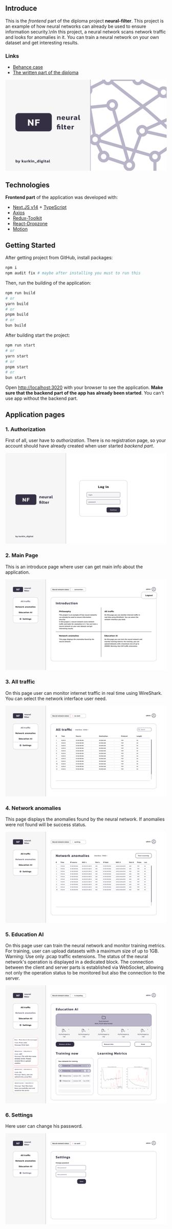 ## Introduce

This is the *frontend* part of the diploma project **neural-filter**. This project is an example of how neural networks can already be used to ensure information security.\nIn this project, a neural network scans network traffic and looks for anomalies in it. You can train a neural network on your own dataset and get interesting results.

### Links
- [Behance case](https://www.behance.net/gallery/201619595/Neural-Filter)
- [The written part of the diploma](https://disk.yandex.ru/i/GaerzbprvIXZhw)

![Preview](./app-photos/preview.png)

## Technologies

**Frontend part** of the application was developed with:
- [Next.JS v14](https://nextjs.org/) + [TypeScript](https://www.typescriptlang.org/)
- [Axios](https://axios-http.com/docs/intro)
- [Redux-Toolkit](https://redux-toolkit.js.org/)
- [React-Dropzone](https://react-dropzone.js.org/)
- [Motion](https://motion.dev/docs)

## Getting Started

After getting project from GitHub, install packages:

```bash
npm i
npm audit fix # maybe after installing you must to run this
```

Then, run the building of the application:

```bash
npm run build
# or
yarn build
# or
pnpm build
# or
bun build
```

After building start the project:

```bash
npm run start
# or
yarn start
# or
pnpm start
# or
bun start
```

Open [http://localhost:3020](http://localhost:3020) with your browser to see the application. **Make sure that the backend part of the app has already been started**. You can't use app without the backend part.

## Application pages

### 1. Authorization
First of all, user have to *authorization*. There is no registration page, so your account should have already created when user started *backend part*.

![Login page](./app-photos/login.png)

### 2. Main Page
This is an introduce page where user can get main info about the application.

![Main Page](./app-photos/introduction.png)

### 3. All traffic
On this page user can monitor internet traffic in real time using WireShark. You can select the network interface user need.

![Page](./app-photos/all-traffic.png)

### 4. Network anomalies
This page displays the anomalies found by the neural network. If anomalies were not found will be success status.

![Page](./app-photos/network-anomalies.png)

### 5. Education AI
On this page user can train the neural network and monitor training metrics. For training, user can upload datasets with a maximum size of up to 1GB.  
Warning: Use only .pcap traffic extensions.
The status of the neural network's operation is displayed in a dedicated block. The connection between the client and server parts is established via WebSocket, allowing not only the operation status to be monitored but also the connection to the server.

![Page](./app-photos/education-ai.png)

### 6. Settings
Here user can change his password.

![Page](./app-photos/settings.png)
